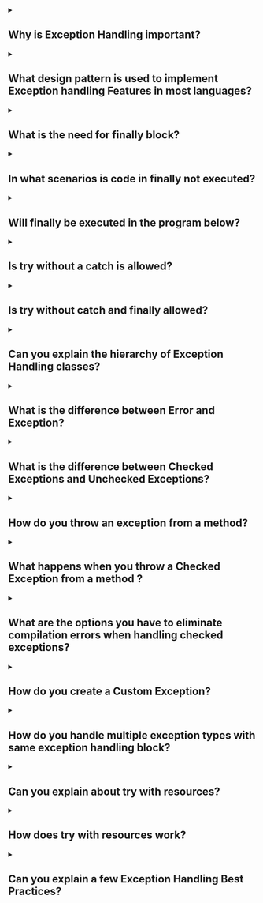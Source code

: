 <details><summary>

## Why is Exception Handling important?
</summary>
Exception handling is crucial in Java (and in programming in general) for several reasons:

- **Error management** Exception handling allows you to handle errors and exceptional situations that may occur during the execution of a program. Instead of abruptly terminating the program, you can gracefully handle these errors and take appropriate actions. This helps in maintaining the stability and reliability of the program.

- **Program flow control** With exception handling, you can control the flow of your program when an exceptional situation arises. By catching and handling exceptions, you can decide how your program should proceed in such cases. It provides a mechanism to recover from errors and continue the execution of the program, rather than crashing or terminating unexpectedly.

- **Debugging and troubleshooting** Exception handling aids in debugging and troubleshooting code. When an exception is thrown, it provides valuable information about the cause of the error, including the stack trace, error message, and the line of code where the exception occurred. This information helps developers identify and fix the problem more efficiently.

- **Robustness and stability** By handling exceptions, you can make your code more robust and resilient. Instead of letting errors propagate and potentially causing a system failure, you can catch and handle exceptions at appropriate levels of your code. This allows you to handle errors gracefully and ensure the stability of your program.

- **User-friendly experience** Exception handling enables you to provide meaningful error messages and handle errors in a user-friendly manner. Instead of showing cryptic error messages to users, you can catch exceptions, display custom error messages, and guide users on how to resolve or recover from the error.

- **Code maintainability** Exception handling promotes code maintainability by separating the normal code flow from the error-handling code. By encapsulating error-handling logic in exception handlers, you can keep the main code clean and focused on its primary functionality. This separation enhances code readability and maintainability.

In summary, exception handling is essential in Java because it allows you to manage errors, control program flow, debug code, ensure stability, provide a better user experience, and maintain code quality. It is a fundamental aspect of writing robust and reliable software.
</details>
<details><summary>

## What design pattern is used to implement Exception handling Features in most languages?
</summary>
In most programming languages, including Java, exception handling is typically implemented using the "Try-Catch" design pattern, which is based on the "Catching-Exceptions" pattern from the Gang of Four (GoF) design patterns.

The Try-Catch pattern allows you to enclose a section of code that might throw an exception within a "try" block. If an exception occurs within the try block, it is caught and handled by one or more "catch" blocks that follow the try block. Each catch block specifies the type of exception it can handle, and if an exception of that type occurs, the corresponding catch block is executed.

The basic structure of the Try-Catch pattern is as follows:

        try {
            // Code that might throw an exception
        } catch (ExceptionType1 exception1) {
            // Exception handling code for ExceptionType1
        } catch (ExceptionType2 exception2) {
            // Exception handling code for ExceptionType2
        } catch (ExceptionType3 exception3) {
            // Exception handling code for ExceptionType3
        } finally {
            // Code that is always executed, regardless of whether an exception occurred or not
        }

In this pattern, the try block contains the code that might throw an exception. The catch blocks handle specific types of exceptions, allowing you to provide appropriate error handling or recovery mechanisms. The finally block, which is optional, is used for code that needs to be executed regardless of whether an exception occurred or not (e.g., cleanup operations).

By using the Try-Catch pattern, you can control the flow of execution when exceptions occur, handle errors gracefully, and ensure that your program remains stable and robust.

It's important to note that while the Try-Catch pattern is widely used for exception handling, there are other patterns and techniques available, depending on the language and programming paradigm. However, the basic principles of encapsulating error-prone code in a try block and handling exceptions in catch blocks remain consistent across different languages.
</details>
<details><summary>

## What is the need for finally block?
</summary>
The "finally" block is an optional component of the Try-Catch-Finally pattern used in exception handling. It provides a mechanism to execute certain code regardless of whether an exception occurred or not. Here are the main reasons for using a "finally" block:

- **Cleanup operations** The "finally" block is often used to perform cleanup operations, such as closing resources (files, database connections, network connections) or releasing acquired locks. These operations are essential to ensure proper resource management and avoid resource leaks. By placing cleanup code in the "finally" block, you guarantee that it will be executed even if an exception is thrown or caught.

- **Guarantee execution** The "finally" block ensures that specific code is always executed, regardless of whether an exception occurred or not. This is useful in situations where certain actions must be performed, regardless of the success or failure of preceding code. For example, if you have allocated some resources in a try block, the "finally" block can be used to release those resources, ensuring they are not left in an inconsistent state.

- **Exception propagation** The "finally" block allows exceptions to be propagated after executing cleanup operations. If an exception is caught in a catch block and not re-thrown, the "finally" block can ensure that the exception is propagated further up the call stack. This is important when you need to handle exceptions at different levels of your code hierarchy while still ensuring that cleanup operations are performed.

- **Consistency and code readability** By placing code that must be executed in all circumstances in a "finally" block, you make your code more readable and maintainable. It clearly indicates the intention that certain operations are meant to be executed regardless of exceptions. This helps in writing robust and error-tolerant code.

To summarize, the "finally" block is used to execute code that should always run, regardless of exceptions. It is primarily used for cleanup operations, guaranteeing execution, propagating exceptions, and enhancing code readability. It plays a crucial role in ensuring the proper handling of resources and maintaining code consistency.
</details>
<details><summary>

## In what scenarios is code in finally not executed?
</summary>
The finally block is always get executed unless there is an abnormal program termination either resulting from a JVM crash or from a call to System.exit().

- A finally block is always get executed whether the exception has occurred or not.
- If an exception occurs like closing a file or DB connection, then the finally block is used to clean up the code.
- We cannot say the finally block is always executes because sometimes if any statement like System.exit() or some similar code is written into try block then program will automatically terminate and the finally block will not be executed in this case.
- A finally block will not execute due to other conditions like when JVM runs out of memory when our java process is killed forcefully from task manager or console when our machine shuts down due to power failure and deadlock condition in our try block.
</details>
<details><summary>

## Will finally be executed in the program below?
</summary>

        private static void method2() {
              Connection connection = new Connection();
              connection.open();
              try {
                  // LOGIC
                  String str = null;
                  str.toString();
                  return;
              } catch (Exception e) {
                  // NOT PRINTING EXCEPTION TRACE - BAD PRACTICE
                  System.out.println("Exception Handled - Method 2");
                  return;
              } finally {
                  connection.close();
              }
        }

In the provided code snippet, the finally block will be executed even when there is a return statement in the try or catch block.

When a return statement is encountered within the try or catch block, the execution flow immediately jumps to the finally block before actually returning from the method. This ensures that the code inside the finally block is executed before the method exits, regardless of whether an exception occurred or not.

In the given code, if an exception occurs within the try block, the catch block will be executed, printing the message "Exception Handled - Method 2". After that, the control flow will reach the finally block, where the connection.close() method will be invoked to perform necessary cleanup operations. Finally, the method will return.

If no exception occurs within the try block, the code inside the finally block will still be executed before the method returns. This allows for proper cleanup of resources (in this case, closing the connection) regardless of the success or failure of the logic inside the try block.

So, in conclusion, the finally block in the provided code snippet will be executed, even if there is a return statement in the try or catch block.
</details>
<details><summary>

## Is try without a catch is allowed?
</summary>
Yes, it is allowed to have a try block without a corresponding catch block. In such cases, it is required to have a finally block to handle the exception or perform necessary cleanup operations.

In some cases, you may have code that needs to be executed within a try block, but you don't need to catch or handle any specific exceptions. In such situations, you can use a finally block without any catch blocks. The code within the finally block will execute regardless of whether an exception occurred or not.

      try {
          // Code that doesn't throw a specific exception
      } finally {
          // Code that is always executed, regardless of whether an exception occurred or not
      }

Using a try block without a corresponding catch block can be useful in situations where you only need to ensure that certain code is executed, such as releasing resources or cleaning up operations. The finally block allows you to accomplish this even if an exception occurs within the try block.
</details>
<details><summary>

## Is try without catch and finally allowed?
</summary>
No. Below method would give a Compilation Error!! (End of try block)

        private static void method2() {
            Connection connection = new Connection();
            connection.open();
            try {
                // LOGIC
                String str = null;
                str.toString();
            }//COMPILER ERROR!!
        }

</details>
<details><summary>

## Can you explain the hierarchy of Exception Handling classes?
</summary>
Yes, I can explain the hierarchy of exception handling classes in Java.

In Java, the exception handling classes are organized in a hierarchy, with the root class being Throwable. The Throwable class serves as the base class for all exceptions and errors in Java. It has two main subclasses: Exception and Error.

Exception class: It represents exceptional conditions that can be caught and handled by the program. The Exception class is further subclassed into many specific exception types, such as RuntimeException, IOException, SQLException, etc. Exceptions in this hierarchy are meant to be caught and handled by the application code. They are typically caused by conditions that can be anticipated and recovered from.

Error class: It represents severe errors that are typically beyond the control of the application. Error objects are not usually caught or handled by application code. Examples of Error subclasses include OutOfMemoryError, StackOverflowError, VirtualMachineError, etc. These errors generally indicate critical problems that may not be recoverable, and they are usually not caught or handled explicitly in the application code.

Here's a simplified visual representation of the exception hierarchy:


                ┌───────────────┐
                │   Throwable   │
                └───────┬───────┘
                        │
             ┌──────────┴────────────┐
             │                       │
         ┌───┴───┐               ┌───┴─────┐
         │ Error │               │Exception│
         └───────┘               └─────────┘

The Exception class itself has many subclasses that provide more specific types of exceptions. For example, RuntimeException and its subclasses represent exceptions that are unchecked (do not need to be declared in the method signature or caught explicitly). IOException and its subclasses represent exceptions related to input/output operations. Similarly, other subclasses of Exception cover different categories of exceptional conditions.

It's important to understand this hierarchy when handling exceptions in Java. Catching and handling exceptions at appropriate levels in the hierarchy allows for more precise exception handling and error recovery in your code.
</details>
<details><summary>

## What is the difference between Error and Exception?
</summary>

- Error represents severe and typically unrecoverable conditions beyond the control of the application. They are usually unchecked exceptions and often lead to abnormal termination of the program.

- Exception represents exceptional conditions that can be caught and handled by the application code. They can be checked or unchecked exceptions. Checked exceptions must be declared or caught, while unchecked exceptions (subclasses of RuntimeException) do not require explicit handling.

Overall, Error indicates critical problems, while Exception is used for anticipated exceptional conditions that can be handled by the application code.
</details>
<details><summary>

## What is the difference between Checked Exceptions and Unchecked Exceptions?
</summary>
The main difference between checked exceptions and unchecked exceptions in Java lies in how they are handled and enforced by the compiler. Here are the key distinctions between these two types of exceptions:

### Checked Exceptions:

- Checked exceptions are exceptions that must be declared in the method signature or handled explicitly using try-catch blocks.
- They are typically used for exceptional conditions that can be reasonably anticipated and recovered from.
- Examples of checked exceptions in Java include IOException, SQLException, and ClassNotFoundException.
- Checked exceptions are enforced by the compiler, meaning that if a method throws a checked exception, the calling code must handle or declare that exception.
- This encourages developers to explicitly deal with potential exceptional situations, ensuring that they are aware of and address potential errors or exceptional conditions.

### Unchecked Exceptions:

- Unchecked exceptions are exceptions that do not need to be declared in the method signature or caught explicitly.
- They are typically caused by programming errors, such as null pointer access, arithmetic exceptions, or index out of bounds.
- Examples of unchecked exceptions in Java include NullPointerException, ArithmeticException, and ArrayIndexOutOfBoundsException.
- Unchecked exceptions are subclasses of RuntimeException or its subclasses.
- Unchecked exceptions are not enforced by the compiler, meaning that the calling code is not required to handle or declare these exceptions.
- This provides flexibility to developers, but it also places the responsibility on them to ensure proper error handling and validation within their code.

In summary, checked exceptions are checked by the compiler and must be declared or caught, while unchecked exceptions do not require explicit handling or declaration. Checked exceptions are typically used for anticipated exceptional conditions that can be recovered from, while unchecked exceptions are usually caused by programming errors and may require fixing the code itself.
</details>
<details><summary>

## How do you throw an exception from a method?
</summary>
In Java, you can throw an exception from a method using the throw keyword followed by an instance of an exception class. Here's how you can throw an exception from a method:

- **Declare the exception in the method signature** If the exception you want to throw is a checked exception, you need to declare it in the method signature using the throws keyword. This notifies the calling code that the method can throw this exception, and the caller must handle or declare it.

        public void someMethod() throws SomeException {
            // code that may throw SomeException
        }

- **Create an instance of the exception class** Within the method, when you encounter a condition that warrants an exception, create an instance of the appropriate exception class using the new keyword.

        public void someMethod() throws SomeException {
            if (someCondition) {
                SomeException exception = new SomeException("Exception message");
                throw exception;
            }
        }

You can also directly throw an instance of the exception class without assigning it to a variable:

        public void someMethod() throws SomeException {
            if (someCondition) {
                throw new SomeException("Exception message");
            }
        }

- **Propagate the exception** Once the throw statement is executed, the exception is thrown out of the method, propagating it to the calling code. The calling code can then catch the exception and handle it or propagate it further.
When throwing an exception, it's important to choose the appropriate exception class that accurately represents the exceptional condition you want to convey. It's also good practice to provide a descriptive message with the exception to aid in troubleshooting and error handling.

Remember, if the exception you are throwing is a checked exception, you need to either handle it within the method using a try-catch block or declare it in the method signature using the throws keyword.
</details>
<details><summary>

## What happens when you throw a Checked Exception from a method ?
</summary>
When you throw a checked exception from a method, you are indicating that the method may encounter an exceptional condition that the caller of the method needs to handle. The checked exception must be declared in the method's signature using the throws keyword.

If a method throws a checked exception, the caller of that method is required to either catch the exception using a try-catch block or declare that it can also throw the exception using the throws keyword. This ensures that the caller acknowledges and handles the possibility of an exceptional situation.

            class AmountAdder {
                    static Amount addAmounts(Amount amount1, Amount amount2) {
                            if (!amount1.currency.equals(amount2.currency)) {
                                    throw new Exception("Currencies don't match");// COMPILER ERROR!
                                    // Unhandled exception type Exception
                            }
                            return new Amount(amount1.currency, amount1.amount + amount2.amount);
                    }
            }

If the caller chooses to catch the checked exception, it can provide appropriate error-handling logic to deal with the exceptional condition. If the caller declares that it can also throw the exception, the responsibility of handling the exception is then passed to the caller's caller.

In summary, throwing a checked exception from a method alerts the caller about a potential exceptional situation and enforces the handling or propagation of the exception through the calling chain.
</details>
<details><summary>

## What are the options you have to eliminate compilation errors when handling checked exceptions?
</summary>
When handling checked exceptions in Java, you have several options to eliminate compilation errors:

1. **Catch and Handle the Exception** You can surround the code that may throw the checked exception with a try-catch block. Inside the catch block, you provide the necessary error-handling logic to handle the exception gracefully.

2. **Declare the Exception** If you don't want to handle the checked exception at the current level, you can declare the exception using the throws keyword in the method signature. This passes the responsibility of handling the exception to the method's caller.

3. **Wrap the Exception** If the checked exception is not compatible with the current method's signature, you can wrap it inside a different exception that is compatible. This involves catching the checked exception, creating a new exception object, and throwing the wrapped exception instead.

4. **Handle with Finally** If you are unable to handle the checked exception within the current method, you can use a try-finally block. The finally block will execute regardless of whether an exception is thrown or not, allowing you to perform necessary cleanup or resource release operations.

5. **Rethrow the Exception** If you catch a checked exception but cannot handle it properly, you can rethrow the exception using the throw keyword. This propagates the exception to the caller without handling it within the current method.

6. **Handle with Optional** If you are using Java 8 or later, you can use the Optional class to handle checked exceptions in a more functional style. You can wrap the potentially exception-throwing code in a lambda expression and use Optional to handle the exception elegantly.

It's important to note that the appropriate choice depends on the specific scenario and requirements of your application. Consider the nature of the exception, the level at which it can be effectively handled, and the design principles of your code when selecting the appropriate approach.
</details>
<details><summary>

## How do you create a Custom Exception?
</summary>
To create a custom exception in Java, you need to create a new class that extends either the Exception class or one of its subclasses, such as RuntimeException. Here are the steps to create a custom exception:

1. Create a new class that extends Exception or one of its subclasses. For example:

            public class CustomException extends Exception {
                // Custom exception code...
            }

2. Optionally, you can add constructors to your custom exception class to provide additional functionality or customization. For example:

            public class CustomException extends Exception {
                public CustomException() {
                    super();
                }
                
                public CustomException(String message) {
                    super(message);
                }
                
                public CustomException(String message, Throwable cause) {
                    super(message, cause);
                }
                
                // Additional constructors or custom code...
            }

3. In your code, when an exceptional situation occurs that warrants throwing your custom exception, you can create an instance of your custom exception class and throw it using the throw keyword. For example:

            public class Example {
                public static void main(String[] args) {
                    try {
                        throw new CustomException("Something went wrong.");
                    } catch (CustomException e) {
                        System.out.println("Custom Exception caught: " + e.getMessage());
                    }
                }
            }

In this example, we create an instance of the CustomException class with a specific message, and then we throw it using the throw keyword. The catch block catches the custom exception and handles it accordingly.

By creating a custom exception, you can define and throw exceptions that are specific to your application's domain or requirements, allowing you to provide more meaningful error information and separate different types of exceptional situations.
</details>
<details><summary>

## How do you handle multiple exception types with same exception handling block?
</summary>
In Java, you can handle multiple exception types using a single exception handling block by either specifying multiple catch blocks or by catching a common superclass of the exception types. Here's how you can handle multiple exception types in the same exception handling block:

**Option 1:** Multiple Catch Blocks

            try {
                // Code that may throw exceptions
            } catch (ExceptionType1 e) {
                // Handling logic for ExceptionType1
            } catch (ExceptionType2 e) {
                // Handling logic for ExceptionType2
            } catch (ExceptionType3 e) {
                // Handling logic for ExceptionType3
            }

In this approach, each catch block handles a specific exception type. When an exception occurs, the catch blocks are evaluated in order, and the first catch block that matches the exception type is executed.

**Option 2:** Catching a Common Superclass

            try {
                // Code that may throw exceptions
            } catch (ExceptionType1 | ExceptionType2 | ExceptionType3 e) {
                // Common handling logic for ExceptionType1, ExceptionType2, and ExceptionType3
            }

In this approach, a single catch block handles multiple exception types by using the pipe symbol (|) to specify multiple exception types separated by it. The catch block will execute if any of the specified exception types are thrown.

It's important to note that when catching multiple exception types, the exception variable (e in the above examples) is implicitly final, meaning you cannot modify its value within the catch block.

By handling multiple exception types in the same exception handling block, you can provide a unified error-handling mechanism for different types of exceptions, reducing code duplication and improving code readability.
</details>
<details><summary>

## Can you explain about try with resources?
</summary>
Certainly! "Try with resources" is a feature introduced in Java 7 that simplifies resource management and ensures proper handling of resources that need to be closed, such as file streams, database connections, or network sockets. It eliminates the need for explicit finally blocks to close resources.

Here's how the "try with resources" statement works:

1. The try block is used to enclose the code that uses the resources. It is followed by a set of parentheses () where you declare and initialize the resources.

2. The resources declared in the parentheses must implement the AutoCloseable interface or its subinterface Closeable. These interfaces provide the close() method that is used to release the allocated resources.

3. After the try block, you don't need to explicitly close the resources. The Java runtime automatically takes care of closing the resources for you, even if an exception occurs.

Here's an example that demonstrates the usage of "try with resources" with a file stream:

            try (FileInputStream fileInputStream = new FileInputStream("file.txt")) {
                // Code that uses the fileInputStream
                // ...
            } catch (IOException e) {
                // Exception handling code
            }

In this example, the FileInputStream is declared and initialized within the parentheses after the try keyword. The resource, in this case, the file stream, will be automatically closed at the end of the try block, whether an exception occurs or not.

If an exception occurs within the try block, the catch block will handle the exception as usual. After the catch block is executed, the file stream will be closed automatically.

The "try with resources" statement ensures that resources are properly closed, even in scenarios where exceptions are thrown. It simplifies resource management, reduces the boilerplate code required for closing resources, and improves the overall reliability of your code.
</details>
<details><summary>

## How does try with resources work?
</summary>
When you use the "try with resources" statement in Java, it ensures that resources are automatically closed at the end of the block, regardless of whether an exception occurs or not. Here's how it works:

1. When the "try with resources" statement is encountered, the resources are declared and initialized within the parentheses after the try keyword. Each resource must implement the AutoCloseable interface or its subinterface Closeable.

2. The resources declared in the parentheses are implicitly final, meaning you cannot reassign them within the block.

3. After the resources are initialized, the try block is executed, which contains the code that uses the resources.

4. At the end of the try block, the resources are automatically closed in reverse order of their declaration. The close() method of each resource is called. This happens regardless of whether an exception occurs within the try block or not.

5. If an exception occurs within the try block, the exception is caught and handled by the appropriate catch block, if present. After the catch block is executed, the resources are still automatically closed in the reverse order of their declaration.

6. If no exception occurs, the catch block is skipped, and the resources are still closed automatically.

Here's an example to illustrate how "try with resources" works:

            try (FileInputStream fileInputStream = new FileInputStream("file.txt");
                InputStreamReader inputStreamReader = new InputStreamReader(fileInputStream)) {
                // Code that uses fileInputStream and inputStreamReader
                // ...
            } catch (IOException e) {
                // Exception handling code
            }

In this example, we have two resources declared and initialized within the parentheses after the try keyword: fileInputStream and inputStreamReader. These resources will be automatically closed in the reverse order of their declaration, meaning inputStreamReader will be closed first, followed by fileInputStream.

By using the "try with resources" statement, you don't need to explicitly close the resources using a finally block. The Java runtime ensures that the resources are properly closed, even in the presence of exceptions, making your code cleaner and more reliable.
</details>
<details><summary>

## Can you explain a few Exception Handling Best Practices?
</summary>
Here are a few exception handling best practices in Java:

**1. Use specific exception types** Catch and handle exceptions at an appropriate level of granularity. Use specific exception types to catch and handle specific exceptional situations. This helps in providing meaningful error messages and allows for more targeted exception handling.

**2. Catch the most specific exception first** When using multiple catch blocks, order them from the most specific exception type to the more general ones. This ensures that exceptions are caught and handled at the appropriate level, preventing more generic catch blocks from intercepting specific exceptions.

**3. Handle exceptions at the appropriate level** Catch and handle exceptions at the appropriate level in your application. Consider whether it makes sense to handle the exception locally or propagate it to a higher level where it can be handled more effectively.

**4. Provide meaningful error messages** When catching and handling exceptions, provide meaningful error messages or log the relevant details. This helps in diagnosing and troubleshooting issues during development and production.

**5. Avoid empty catch blocks** Avoid using empty catch blocks as they silently ignore exceptions and make it difficult to diagnose and debug issues. If you decide not to handle an exception, provide a comment explaining the rationale.

**6. Use finally blocks for cleanup** Use finally blocks to ensure that necessary cleanup operations are performed, such as closing resources (e.g., file streams, database connections) or releasing acquired locks. finally blocks are executed regardless of whether an exception occurs or not.

**7. Avoid catching RuntimeExceptions** RuntimeExceptions and their subclasses (unchecked exceptions) usually indicate programming errors or unexpected conditions. It's generally better to let these exceptions propagate and be caught at higher levels or allow them to be handled by default exception handling mechanisms.

**8. Don't catch and ignore exceptions unnecessarily** Avoid catching and ignoring exceptions unless you have a valid reason to do so. Ignoring exceptions can lead to silent failures and make it harder to identify and fix issues.

**9. Avoid excessive nesting of try-catch blocks** Excessive nesting of try-catch blocks can make the code more complex and harder to read. Refactor the code to simplify the nesting and improve its readability.

**10. Use try-with-resources** Utilize the "try with resources" statement when working with resources that need to be closed, such as file streams or database connections. This ensures proper resource management and eliminates the need for explicit finally blocks.

By following these exception handling best practices, you can improve the robustness, maintainability, and reliability of your Java code.
</details>
